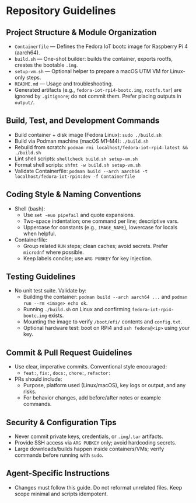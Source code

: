 # Repository Guidelines

## Project Structure & Module Organization
- `Containerfile` — Defines the Fedora IoT bootc image for Raspberry Pi 4 (aarch64).
- `build.sh` — One-shot builder: builds the container, exports rootfs, creates the bootable `.img`.
- `setup-vm.sh` — Optional helper to prepare a macOS UTM VM for Linux-only steps.
- `README.md` — Usage and troubleshooting.
- Generated artifacts (e.g., `fedora-iot-rpi4-bootc.img`, `rootfs.tar`) are ignored by `.gitignore`; do not commit them. Prefer placing outputs in `output/`.

## Build, Test, and Development Commands
- Build container + disk image (Fedora Linux): `sudo ./build.sh`
- Build via Podman machine (macOS M1–M4): `./build.sh`
- Rebuild from scratch: `podman rmi localhost/fedora-iot-rpi4:latest && ./build.sh`
- Lint shell scripts: `shellcheck build.sh setup-vm.sh`
- Format shell scripts: `shfmt -w build.sh setup-vm.sh`
- Validate Containerfile: `podman build --arch aarch64 -t localhost/fedora-iot-rpi4:dev -f Containerfile`

## Coding Style & Naming Conventions
- Shell (bash):
  - Use `set -euo pipefail` and quote expansions.
  - Two-space indentation; one command per line; descriptive vars.
  - Uppercase for constants (e.g., `IMAGE_NAME`), lowercase for locals when helpful.
- Containerfile:
  - Group related `RUN` steps; clean caches; avoid secrets. Prefer `microdnf` where possible.
  - Keep labels concise; use `ARG PUBKEY` for key injection.

## Testing Guidelines
- No unit test suite. Validate by:
  - Building the container: `podman build --arch aarch64 ...` and `podman run --rm <image> echo ok`.
  - Running `./build.sh` on Linux and confirming `fedora-iot-rpi4-bootc.img` exists.
  - Mounting the image to verify `/boot/efi/` contents and `config.txt`.
  - Optional hardware test: boot on RPi4 and `ssh fedora@<ip>` using your key.

## Commit & Pull Request Guidelines
- Use clear, imperative commits. Conventional style encouraged:
  - `feat:`, `fix:`, `docs:`, `chore:`, `refactor:`
- PRs should include:
  - Purpose, platform used (Linux/macOS), key logs or output, and any risks.
  - For behavior changes, add before/after notes or example commands.

## Security & Configuration Tips
- Never commit private keys, credentials, or `.img`/`.tar` artifacts.
- Provide SSH access via `ARG PUBKEY` only; avoid hardcoding secrets.
- Large downloads/builds happen inside containers/VMs; verify commands before running with `sudo`.

## Agent-Specific Instructions
- Changes must follow this guide. Do not reformat unrelated files. Keep scope minimal and scripts idempotent.
